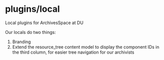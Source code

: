 # plugins/local

Local plugins for ArchivesSpace at DU

Our locals do two things:
1.  Branding
2.  Extend the resource_tree content model to display the component IDs in the third column, for easier tree navigation for our archivists
